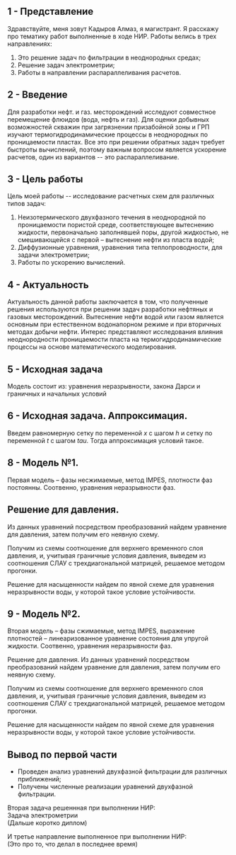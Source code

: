 1 - Представление
------------
Здравствуйте, меня зовут Кадыров Алмаз, я магистрант. Я расскажу про тематику работ выполненные в ходе НИР.
Работы велись в трех направлениях:

1. Это решение задач по фильтрации в неоднородных средах;
2. Решение задач электрометрии;
3. Работы в направлении распараллеливания расчетов.

2 - Введение
------------
Для разработки нефт. и газ. месторождений исследуют совместное перемещение флюидов (вода, нефть и газ).
Для оценки добывных возможностей скважин при загрязнении призабойной зоны и ГРП изучают 
термогидродинамические процессы в неоднородных по проницаемости пластах.
Все это при решении обратных задач требует быстроты вычислений, поэтому важным вопросом является ускорение расчетов, 
один из вариантов -- это распараллеливание.

3 - Цель работы
------------
Цель моей работы -- исследование расчетных схем для различных типов задач:

1. Неизотермического двухфазного течения в неоднородной по проницаемости пористой среде, 
соответствующее вытеснению жидкости, первоначально заполнявшей поры, другой жидкостью, 
не смешивающейся с первой – вытеснение нефти из пласта водой;
2. Диффузионные уравнения, уравнения типа теплопроводности, для задачи электрометрии;
3. Работы по ускорению вычислений.

4 - Актуальность
------------
Актуальность данной работы заключается в том, что полученные решения используются при решении задач разработки нефтяных и газовых месторождений. 
Вытеснение нефти водой или газом является основным при естественном водонапорном режиме и при вторичных методах добычи нефти.
Интерес представляют исследования влияния неоднородности проницаемости пласта 
на термогидродинамические процессы на основе математического моделирования.

5 - Исходная задача
------------
Модель состоит из: уравнения неразрывности, закона Дарси и граничных и начальных условий

6 - Исходная задача. Аппроксимация.
------------
Введем равномерную сетку по переменной $x$ с шагом $h$ и сетку по переменной $t$ с шагом $tau$. Тогда аппроксимация условий такое.

8 - Модель №1.
------------
Первая модель – фазы несжимаемые, метод IMPES, плотности фаз постоянны.
Соотвенно, уравнения неразрывности фаз.

Решение для давления.
------------
Из данных уравнений посредством преобразований найдем уравнение для давления, затем получим его неявную схему.

Получим из схемы соотношение для верхнего временного слоя давления, и, учитывая граничные условия давления, выведем из соотношения СЛАУ с трехдиагональной матрицей, решаемое методом прогонки.

Решение для насыщенности найдем по явной схеме для уравнения неразрывности воды, у которой такое условие устойчивости.

9 - Модель №2.
------------
Вторая модель – фазы сжимаемые, метод IMPES, выражение плотностей – линеаризованное уравнение состояния для упругой жидкости.
Соотвенно, уравнения неразрывности фаз.

Решение для давления.
Из данных уравнений посредством преобразований найдем уравнение для давления, затем получим его неявную схему.

Получим из схемы соотношение для верхнего временного слоя давления, и, учитывая граничные условия давления, выведем из соотношения СЛАУ с трехдиагональной матрицей, решаемое методом прогонки.

Решение для насыщенности найдем по явной схеме для уравнения неразрывности воды, у которой такое условие устойчивости.


Вывод по первой части
------------
- Проведен анализ уравнений двухфазной фильтрации для различных приближений;
- Получены численные реализации уравнений двухфазной фильтрации.

Вторая задача решеннная при выполнении НИР:  
Задача электрометрии  
(Дальше коротко диплом)

И третье направление выполненное при выполнении НИР:  
(Это про то, что делал в последнее время)
